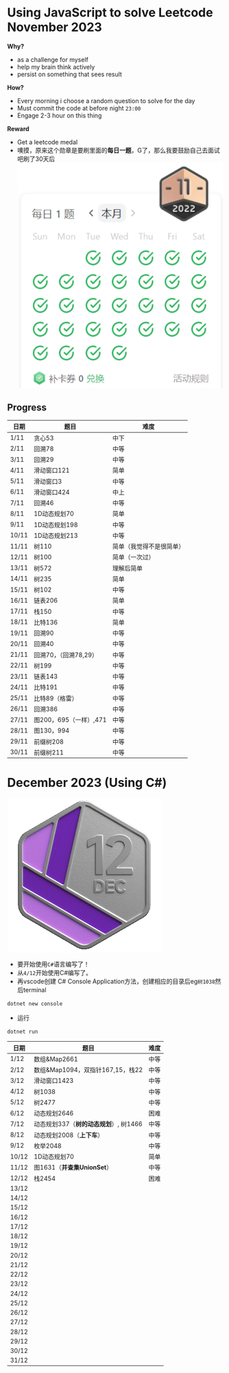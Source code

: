 # Using JavaScript to solve Leetcode November 2023
**Why?**
- as a challenge for myself
- help my brain think actively
- persist on something that sees result

**How?**
- Every morning i choose a random question to solve for the day
- Must commit the code at before night `23:00`
- Engage 2-3 hour on this thing

**Reward**
- Get a leetcode medal 
- 噢摸，原来这个勋章是要刷里面的**每日一题**，G了，那么我要鼓励自己去面试吧刷了30天后
![Alt text](./assets/image.png)

## Progress
| 日期  | 题目                   | 难度                     |
| ----- | ---------------------- | ------------------------ |
| 1/11  | 贪心53                 | 中下                     |
| 2/11  | 回溯78                 | 中等                     |
| 3/11  | 回溯29                 | 中等                     |
| 4/11  | 滑动窗口121            | 简单                     |
| 5/11  | 滑动窗口3              | 中等                     |
| 6/11  | 滑动窗口424            | 中上                     |
| 7/11  | 回溯46                 | 中等                     |
| 8/11  | 1D动态规划70           | 简单                     |
| 9/11  | 1D动态规划198          | 中等                     |
| 10/11 | 1D动态规划213          | 中等                     |
| 11/11 | 树110                  | 简单（我觉得不是很简单） |
| 12/11 | 树100                  | 简单（一次过）           |
| 13/11 | 树572                  | 理解后简单               |
| 14/11 | 树235                  | 简单                     |
| 15/11 | 树102                  | 中等                     |
| 16/11 | 链表206                | 简单                     |
| 17/11 | 栈150                  | 中等                     |
| 18/11 | 比特136                | 简单                     |
| 19/11 | 回溯90                 | 中等                     |
| 20/11 | 回溯40                 | 中等                     |
| 21/11 | 回溯70，（回溯78,29）  | 中等                     |
| 22/11 | 树199                  | 中等                     |
| 23/11 | 链表143                | 中等                     |
| 24/11 | 比特191                | 中等                     |
| 25/11 | 比特89（格雷）         | 中等                     |
| 26/11 | 回溯386                | 中等                     |
| 27/11 | 图200，695（一样）,471 | 中等                     |
| 28/11 | 图130，994             | 中等                     |
| 29/11 | 前缀树208              | 中等                     |
| 30/11 | 前缀树211              | 中等                     |

# December 2023 (Using C#)
![Alt text](assets/image-1.png)

- 要开始使用`C#`语言编写了！
- 从`4/12`开始使用C#编写了。
- 再vscode创建 C# Console Application方法，创建相应的目录后eg`树1038`然后terminal
```bash
dotnet new console
```
- 运行
```bash
dotnet run
```

| 日期  | 题目                                    | 难度 |
| ----- | --------------------------------------- | ---- |
| 1/12  | 数组&Map2661                            | 中等 |
| 2/12  | 数组&Map1094，双指针167,15，栈22        | 中等 |
| 3/12  | 滑动窗口1423                            | 中等 |
| 4/12  | 树1038                                  | 中等 |
| 5/12  | 树2477                                  | 中等 |
| 6/12  | 动态规划2646                            | 困难 |
| 7/12  | 动态规划337（**树的动态规划**）, 树1466 | 中等 |
| 8/12  | 动态规划2008（**上下车**）              | 中等 |
| 9/12  | 枚举2048                                | 中等 |
| 10/12 | 1D动态规划70                            | 简单 |
| 11/12 | 图1631（**并查集UnionSet**）            | 中等 |
| 12/12 | 栈2454                                  | 困难 |
| 13/12 |                                         |      |
| 14/12 |                                         |      |
| 15/12 |                                         |      |
| 16/12 |                                         |      |
| 17/12 |                                         |      |
| 18/12 |                                         |      |
| 19/12 |                                         |      |
| 20/12 |                                         |      |
| 21/12 |                                         |      |
| 22/12 |                                         |      |
| 23/12 |                                         |      |
| 24/12 |                                         |      |
| 25/12 |                                         |      |
| 26/12 |                                         |      |
| 27/12 |                                         |      |
| 28/12 |                                         |      |
| 29/12 |                                         |      |
| 30/12 |                                         |      |
| 31/12 |                                         |      |